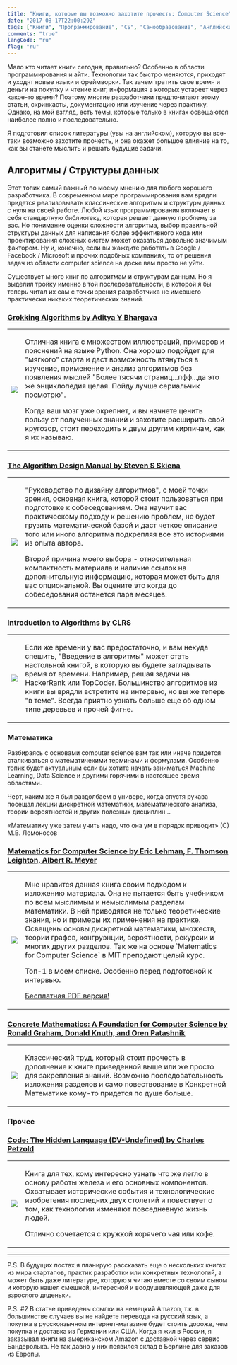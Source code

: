 ```yaml
---
title: "Книги, которые вы возможно захотите прочесть: Computer Science"
date: "2017-08-17T22:00:29Z"
tags: ["Книги", "Программирование", "CS", "Самообразование", "Английский"]
comments: "true"
langCode: "ru"
flag: "ru"
---
```


Мало кто читает книги сегодня, правильно? Особенно в области программирования и айти. Технологии
так быстро меняются, приходят и уходят новые языки и фреймворки. Так зачем тратить свое время и 
деньги на покупку и чтение книг, информация в которых устареет через какое-то время?
Поэтому многие разработчики предпочитают этому статьи, скринкасты, документацию или изучение
через практику. Однако, на мой взгляд, есть темы, которые только в книгах освещаются наиболее
полно и последовательно.

Я подготовил список литературы (увы на английском), которую вы все-таки возможно захотите прочесть,
и она окажет большое влияние на то, как вы станете мыслить и решать будущие задачи.

<!--more-->

## Алгоритмы / Структуры данных

Этот топик самый важный по моему мнению для любого хорошего разработчика. В современном мире
программирования вам врядли придется реализовывать классические алгоритмы и структуры данных с нуля
на своей работе. Любой язык программирования включает в себя стандартную библиотеку, которая решает
данную проблему за вас. Но понимание оценки сложности алгоритма, выбор правильной структуры 
данных для написания более эффективного кода или проектирования сложных систем может оказаться
довольно значимым фактором. Ну и, конечно, если вы жаждите работать в Google / Facebook / Microsoft
и прочих подобных компаниях, то от решения задач из области computer science на доске вам просто
не уйти.

Существует много книг по алгоритмам и структурам данным. Но я выделил тройку именно в той
последовательности, в которой я бы теперь читал их сам с точки зрения разработчика не имевшего
практически никаких теоретических знаний.

<h3><a href="http://amzn.to/2i74dUR" target="_blank">Grokking Algorithms by Aditya Y Bhargava</a></h3>

<table>
    <tr>
        <td><img border="0" src="//ws-eu.amazon-adsystem.com/widgets/q?_encoding=UTF8&ASIN=1617292230&Format=_SL250_&ID=AsinImage&MarketPlace=DE&ServiceVersion=20070822&WS=1&tag=akrisanov-21" ></td>
        <td>
            <p>Отличная книга с множеством иллюстраций, примеров и пояснений на языке Python. Она хорошо подойдет
            для "мягкого" старта и даст возможность втянуться в изучение, применение и анализ алгоритмов без
            появления мыслей "Более тясячи страниц...пфф...да это же энциклопедия целая.
            Пойду лучше сериальчик посмотрю".</p>
            <p> Когда ваш мозг уже окрепнет, и вы начнете ценить пользу от полученных знаний и
            захотите расширить свой кругозор, стоит переходить к двум другим кирпичам, как я их называю.</p>
        </td>
    </tr>
</table>

<h3><a href="http://amzn.to/2i6ZKBw" target="_blank">The Algorithm Design Manual by Steven S Skiena</a></h3>

<table>
    <tr>
        <td><img border="0" src="//ws-eu.amazon-adsystem.com/widgets/q?_encoding=UTF8&ASIN=1848000693&Format=_SL250_&ID=AsinImage&MarketPlace=DE&ServiceVersion=20070822&WS=1&tag=akrisanov-21" ></td>
        <td>
            <p>"Руководство по дизайну алгоритмов", с моей точки зрения, основная книга, которой стоит
             пользоваться при подготовке к собеседованиям. Она научит вас практическому подходу к
             решению проблем, не будет грузить математической базой и даст четкое описание того или
             иного алгоритма подкрепляя все это историями из опыта автора.</p>
             <p>Второй причина моего выбора - относительная компактность материала и наличие
             ссылок на дополнительную информацию, которая может быть для вас опциональной.
             Вы оцените это когда до собеседования останется пара месяцев.</p>
        </td>
    </tr>
</table>

<h3><a href="http://amzn.to/2wRu5rp" target="_blank">Introduction to Algorithms by CLRS</a></h3>

<table>
    <tr>
        <td><img border="0" src="//ws-eu.amazon-adsystem.com/widgets/q?_encoding=UTF8&ASIN=B008EU3NQ6&Format=_SL250_&ID=AsinImage&MarketPlace=DE&ServiceVersion=20070822&WS=1&tag=akrisanov-21" ></td>
        <td>
            <p>Если же времени у вас предостаточно, и вам некуда спешить, "Введение в алгоритмы"
            может стать настольной книгой, в которую вы будете заглядывать время от времени.
            Например, решая задачи на HackerRank или TopCoder. Большинство алгоритмов из книги вы
            врядли встретите на интервью, но вы же теперь "в теме". Всегда приятно узнать больше
            еще об одном типе деревьев и прочей фигне.</p>
        </td>
    </tr>
</table>

### Математика

Разбираясь с основами computer science вам так или иначе придется сталкиваться с математичекими
терминами и формулами. Особенно топик будет актуальным если вы хотите начать заниматься
Machine Learning, Data Science и другими горячими в настоящее время областями.

Черт, каким же я был раздолбаем в универе, когда спустя рукава посещал лекции дискретной математики,
математического анализа, теории вероятностей и других полезных дисциплин...

«Математику уже затем учить надо, что она ум в порядок приводит» (С) М.В. Ломоносов

<h3><a href="http://amzn.to/2wcK06j" target="_blank">Matematics for Computer Science by Eric Lehman, F. Thomson Leighton, Albert R. Meyer</a></h3>

<table>
    <tr>
        <td><img border="0" src="//ws-eu.amazon-adsystem.com/widgets/q?_encoding=UTF8&ASIN=9888407066&Format=_SL250_&ID=AsinImage&MarketPlace=DE&ServiceVersion=20070822&WS=1&tag=akrisanov-21" ></td>
        <td>
            <p>Мне нравится данная книга своим подходом к изложению материала. Она не пытается быть
            учебником по всем мыслимым и немыслимым разделам математики. В ней приводятся не
            только теоретические знания, но и примеры их применения на практике. Освещены основы
            дискретной математики, множеств, теории графов, конгруэнции, вероятности, рекурсии
            и многих других разделов. Так же на основе `Matematics for Computer Science` в MIT
            преподают целый курс.</p>
            <p>Топ-1 в моем списке. Особенно перед подготовкой к интервью.</p>
            <p><a href="https://ocw.mit.edu/courses/electrical-engineering-and-computer-science/6-042j-mathematics-for-computer-science-fall-2010/readings/MIT6_042JF10_notes.pdf" target="_blanl">Бесплатная PDF версия!</a></p>
        </td>
    </tr>
</table>

<h3><a href="http://amzn.to/2vFUVEb" target="_blank">Concrete Mathematics: A Foundation for Computer Science by Ronald Graham, Donald Knuth, and Oren Patashnik</a></h3>

<table>
    <tr>
        <td><img border="0" src="//ws-eu.amazon-adsystem.com/widgets/q?_encoding=UTF8&ASIN=0201558025&Format=_SL250_&ID=AsinImage&MarketPlace=DE&ServiceVersion=20070822&WS=1&tag=akrisanov-21" ></td>
        <td>
            <p>Классический труд, который стоит прочесть в дополнение к книге приведенной выше
            или же просто для закрепления знаний. Возможно последовательность изложения разделов
            и само повествование в Конкретной Математике кому-то придется по душе больше.</p>
        </td>
    </tr>
</table>

### Прочее

<h3><a href="http://amzn.to/2wcNshu" target="_blank">Code: The Hidden Language (DV-Undefined) by Charles Petzold</a></h3>

<table>
    <tr>
        <td><img border="0" src="//ws-eu.amazon-adsystem.com/widgets/q?_encoding=UTF8&ASIN=0735611319&Format=_SL250_&ID=AsinImage&MarketPlace=DE&ServiceVersion=20070822&WS=1&tag=akrisanov-21" ></td>
        <td>
            <p>Книга для тех, кому интересно узнать что же легло в основу работы железа и его основных компонентов.
            Охватывает исторические события и технологические изобретения последних двух столетий
            и повествует о том, как технологии изменяют повседневную жизнь людей.</p>
            <p>Отлично сочетается с кружкой хорячего чая или кофе.</p>
        </td>
    </tr>
</table>

---

P.S. В будущих постах я планирую рассказать еще о нескольких книгах из мира стартапов, практик
разработки или конкретных технологий, а может быть даже литературе, которую я читаю вместе со своим
сыном и которую нашел смешной, интересной и воодушевляющей даже для взрослого дяденьки.

P.S. #2 В статье приведены ссылки на немецкий Amazon, т.к. в большинстве случаев вы не найдете
перевода на русский язык, а покупка в русскоязычном интернет-магазине будет стоить дороже, чем
покупка и доставка из Германии или США. Когда я жил в России, я заказывал книги на американском
Amazon с доставкой через сервис Бандеролька. Не так давно у них появился склад в Берлине для
заказов из Европы.